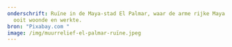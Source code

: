 ```yaml
---
onderschrift: Ruïne in de Maya-stad El Palmar, waar de arme rijke Maya Ajpach
  ooit woonde en werkte.
bron: "Pixabay.com "
image: /img/muurrelief-el-palmar-ruïne.jpeg
---
```


